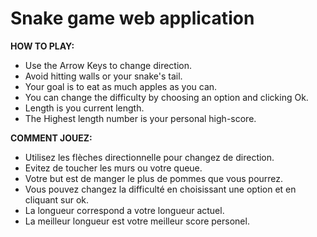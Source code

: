 # Snake game web application

**HOW TO PLAY:**

- Use the Arrow Keys to change direction.
- Avoid hitting walls or your snake's tail.
- Your goal is to eat as much apples as you can.
- You can change the difficulty by choosing an option and clicking Ok.
- Length is you current length.
- The Highest length number is your personal high-score.

**COMMENT JOUEZ:**

- Utilisez les flèches directionnelle pour changez de direction.
- Evitez de toucher les murs ou votre queue.
- Votre but est de manger le plus de pommes que vous pourrez.
- Vous pouvez changez la difficulté en choisissant une option et en cliquant sur ok.
- La longueur correspond a votre longueur actuel.
- La meilleur longueur est votre meilleur score personel.
